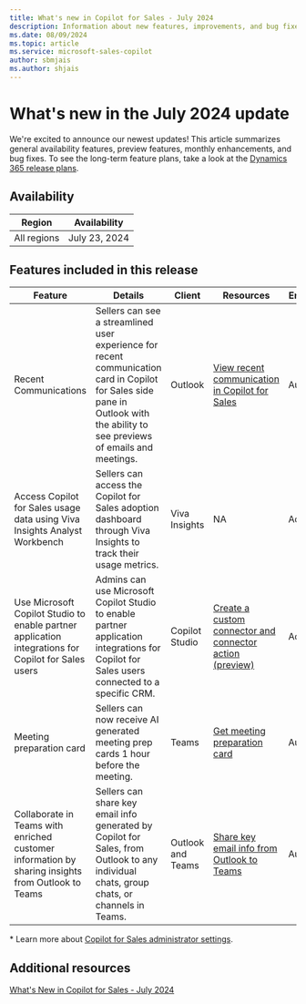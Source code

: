 ```yaml
---
title: What's new in Copilot for Sales - July 2024
description: Information about new features, improvements, and bug fixes in Copilot for Sales July 2024 release.
ms.date: 08/09/2024
ms.topic: article
ms.service: microsoft-sales-copilot
author: sbmjais
ms.author: shjais
---
```


# What's new in the July 2024 update

We're excited to announce our newest updates! This article summarizes general availability features, preview features, monthly enhancements, and bug fixes. To see the long-term feature plans, take a look at the [Dynamics 365 release plans](/dynamics365/release-plans/).

## Availability

| Region      | Availability  |
|-------------|---------------|
| All regions | July 23, 2024 |

## Features included in this release

| Feature | Details | Client | Resources | Enabled by * | Availability |
|------------|-------------|------------|----------|-----------|----------|
| Recent Communications|Sellers can see a streamlined user experience for recent communication card in Copilot for Sales side pane in Outlook with the ability to see previews of emails and meetings. |Outlook|[View recent communication in Copilot for Sales](recent-communications.md)|Automatically|General availability|
|Access Copilot for Sales usage data using Viva Insights Analyst Workbench|Sellers can access the Copilot for Sales adoption dashboard through Viva Insights to track their usage metrics.|Viva Insights|NA|Administrator|Private preview|
|Use Microsoft Copilot Studio to enable partner application integrations for Copilot for Sales users|Admins can use Microsoft Copilot Studio to enable partner application integrations for Copilot for Sales users connected to a specific CRM.|Copilot Studio|[Create a custom connector and connector action (preview)](custom-connector-action.md)|Administrator|Public preview|
|Meeting preparation card|Sellers can now receive AI generated meeting prep cards 1 hour before the meeting.|Teams|[Get meeting preparation card](use-sales-copilot-app-during-meeting.md#view-a-meeting-preparation-card)|Automatically|General availability|
|Collaborate in Teams with enriched customer information by sharing insights from Outlook to Teams|Sellers can share key email info generated by Copilot for Sales, from Outlook to any individual chats, group chats, or channels in Teams.|Outlook and Teams|[Share key email info from Outlook to Teams](share-insights-from-outlook-to-teams.md)|Automatically|General availability| 



\* Learn more about [Copilot for Sales administrator settings](administrator-settings-for-viva-sales.md).


## Additional resources

[What's New in Copilot for Sales - July 2024](https://techcommunity.microsoft.com/t5/microsoft-copilot-for-sales-blog/what-s-new-in-copilot-for-sales-july-2024/ba-p/4202592)